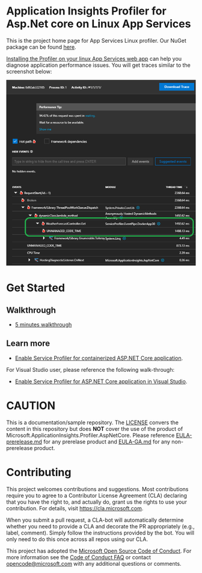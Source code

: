 # Application Insights Profiler for Asp.Net core on Linux App Services

This is the project home page for App Services Linux profiler. Our NuGet package can be found [here](https://www.nuget.org/packages/Microsoft.ApplicationInsights.Profiler.AspNetCore/).

[Installing the Profiler on your linux App Services web app](https://docs.microsoft.com/azure/application-insights/app-insights-profiler-aspnetcore-linux) can help you diagnose application performance issues. You will get traces similar to the screenshot below: 

![Profiler Traces](https://raw.githubusercontent.com/Microsoft/ApplicationInsights-Profiler-AspNetCore/master/media/profiler-traces.png)

# Get Started
## Walkthrough
* [5 minutes walkthrough](https://docs.microsoft.com/en-us/azure/application-insights/app-insights-profiler-aspnetcore-linux)

## Learn more
 * [Enable Service Profiler for containerized ASP.NET Core application](https://github.com/Microsoft/ApplicationInsights-Profiler-AspNetCore/blob/master/examples/EnableServiceProfilerForContainerApp/README.md).

For Visual Studio user, please reference the following walk-through:
 * [Enable Service Profiler for ASP.NET Core application in Visual Studio](https://github.com/Microsoft/ApplicationInsights-Profiler-AspNetCore/tree/master/examples/EnableServiceProfilerInVS).
 
# CAUTION
This is a documentation/sample repository. The [LICENSE](LICENSE) convers the content in this repository but does **NOT** cover the use of the product of Microsoft.ApplicationInsights.Profiler.AspNetCore. Please reference [EULA-prerelease.md](EULA-prerelease.md) for any prerelase product and [EULA-GA.md](EULA-GA.md) for any non-prerelease product.

# Contributing

This project welcomes contributions and suggestions.  Most contributions require you to agree to a
Contributor License Agreement (CLA) declaring that you have the right to, and actually do, grant us
the rights to use your contribution. For details, visit https://cla.microsoft.com.

When you submit a pull request, a CLA-bot will automatically determine whether you need to provide
a CLA and decorate the PR appropriately (e.g., label, comment). Simply follow the instructions
provided by the bot. You will only need to do this once across all repos using our CLA.

This project has adopted the [Microsoft Open Source Code of Conduct](https://opensource.microsoft.com/codeofconduct/).
For more information see the [Code of Conduct FAQ](https://opensource.microsoft.com/codeofconduct/faq/) or
contact [opencode@microsoft.com](mailto:opencode@microsoft.com) with any additional questions or comments.
